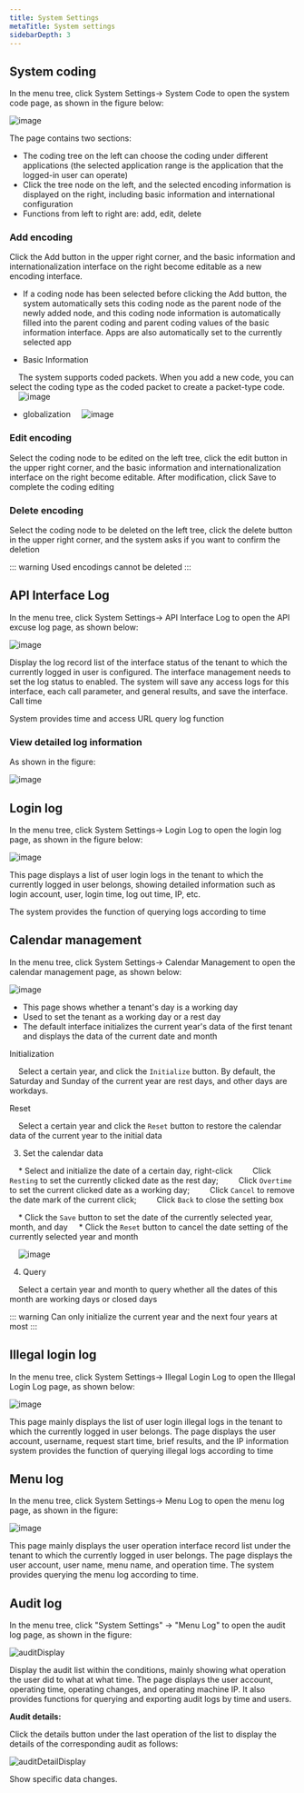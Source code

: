 ```yaml
---
title: System Settings
metaTitle: System settings
sidebarDepth: 3
---
```


## System coding

In the menu tree, click System Settings-> System Code to open the system code page, as shown in the figure below:

<img :src = "$withBase('/userManual/systemCode.png')" alt = "image">

The page contains two sections:
* The coding tree on the left can choose the coding under different applications (the selected application range is the application that the logged-in user can operate)
* Click the tree node on the left, and the selected encoding information is displayed on the right, including basic information and international configuration
* Functions from left to right are: add, edit, delete

### Add encoding

Click the Add button in the upper right corner, and the basic information and internationalization interface on the right become editable as a new encoding interface.

* If a coding node has been selected before clicking the Add button, the system automatically sets this coding node as the parent node of the newly added node, and this coding node information is automatically filled into the parent coding and parent coding values ​​of the basic information interface. Apps are also automatically set to the currently selected app

* Basic Information

    The system supports coded packets. When you add a new code, you can select the coding type as the coded packet to create a packet-type code.
    <img :src = "$withBase('/userManual/addSystemCode.png')" alt = "image">

* globalization
    <img :src = "$withBase('/userManual/addSystemCode1.png')" alt = "image">



### Edit encoding

Select the coding node to be edited on the left tree, click the edit button in the upper right corner, and the basic information and internationalization interface on the right become editable. After modification, click Save to complete the coding editing

### Delete encoding

Select the coding node to be deleted on the left tree, click the delete button in the upper right corner, and the system asks if you want to confirm the deletion

::: warning
Used encodings cannot be deleted
:::


## API Interface Log

In the menu tree, click System Settings-> API Interface Log to open the API excuse log page, as shown below:

<img :src = "$withBase('/userManual/apiLog.png')" alt = "image">

Display the log record list of the interface status of the tenant to which the currently logged in user is configured. The interface management needs to set the log status to enabled. The system will save any access logs for this interface, each call parameter, and general results, and save the interface. Call time

System provides time and access URL query log function

### View detailed log information

As shown in the figure:

<img :src = "$withBase('/userManual/apiLogInfo.png')" alt = "image">

## Login log

In the menu tree, click System Settings-> Login Log to open the login log page, as shown in the figure below:

<img :src = "$withBase('/userManual/loginLog.png')" alt = "image">

This page displays a list of user login logs in the tenant to which the currently logged in user belongs, showing detailed information such as login account, user, login time, log out time, IP, etc.

The system provides the function of querying logs according to time

## Calendar management

In the menu tree, click System Settings-> Calendar Management to open the calendar management page, as shown below:

<img :src = "$withBase('/userManual/dateLog.png')" alt = "image">

* This page shows whether a tenant's day is a working day
* Used to set the tenant as a working day or a rest day
* The default interface initializes the current year's data of the first tenant and displays the data of the current date and month

Initialization

    Select a certain year, and click the `Initialize` button. By default, the Saturday and Sunday of the current year are rest days, and other days are workdays.

Reset

    Select a certain year and click the `Reset` button to restore the calendar data of the current year to the initial data

3. Set the calendar data

    * Select and initialize the date of a certain day, right-click
        Click `Resting` to set the currently clicked date as the rest day;
        Click `Overtime` to set the current clicked date as a working day;
        Click `Cancel` to remove the date mark of the current click;
        Click `Back` to close the setting box

    * Click the `Save` button to set the date of the currently selected year, month, and day
    * Click the `Reset` button to cancel the date setting of the currently selected year and month

    <img :src = "$withBase('/userManual/setDate.png')" alt = "image">

4. Query

    Select a certain year and month to query whether all the dates of this month are working days or closed days

::: warning
Can only initialize the current year and the next four years at most
:::

## Illegal login log

In the menu tree, click System Settings-> Illegal Login Log to open the Illegal Login Log page, as shown below:

<img :src = "$withBase('/userManual/illegalLog.png')" alt = "image">

This page mainly displays the list of user login illegal logs in the tenant to which the currently logged in user belongs. The page displays the user account, username, request start time, brief results, and the IP information system provides the function of querying illegal logs according to time

## Menu log

In the menu tree, click System Settings-> Menu Log to open the menu log page, as shown in the figure:

<img :src = "$withBase('/userManual/menuLog.png')" alt = "image">

This page mainly displays the user operation interface record list under the tenant to which the currently logged in user belongs. The page displays the user account, user name, menu name, and operation time. The system provides querying the menu log according to time.

## Audit log

In the menu tree, click "System Settings" -> "Menu Log" to open the audit log page, as shown in the figure:

<img :src="$withBase('/userManual/auditDisplay.jpg')" alt="auditDisplay">

Display the audit list within the conditions, mainly showing what operation the user did to what at what time. The page displays the user account, operating time, operating changes, and operating machine IP. It also provides functions for querying and exporting audit logs by time and users.

**Audit details:**

Click the details button under the last operation of the list to display the details of the corresponding audit as follows:

<img :src="$withBase('/userManual/auditDetailDisplay.jpg')" alt="auditDetailDisplay">

Show specific data changes.